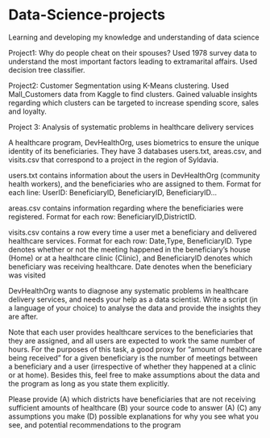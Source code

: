 # Data-Science-projects
Learning and developing my knowledge and understanding of data science

Project1: Why do people cheat on their spouses? Used 1978 survey data to understand the most important factors leading to extramarital affairs. Used decision tree classifier.

Project2: Customer Segmentation using K-Means clustering. Used Mall_Customers data from Kaggle to find clusters. Gained valuable insights regarding which clusters can be targeted to increase spending score, sales and loyalty.

Project 3: Analysis of systematic problems in healthcare delivery services

A healthcare program, DevHealthOrg, uses biometrics to ensure the unique identity of its beneficiaries. They
have 3 databases users.txt, areas.csv, and visits.csv that correspond to a project in the region of
Syldavia.

users.txt contains information about the users in DevHealthOrg (community health workers), and the
beneficiaries who are assigned to them. Format for each line:
UserID: BeneficiaryID, BeneficiaryID, BeneficiaryID...

areas.csv contains information regarding where the beneficiaries were registered. Format for each row:
BeneficiaryID,DistrictID.

visits.csv contains a row every time a user met a beneficiary and delivered healthcare services. Format
for each row: Date,Type, BeneficiaryID. Type denotes whether or not the meeting happened in
the beneficiary’s house (Home) or at a healthcare clinic (Clinic), and BeneficiaryID denotes which
beneficiary was receiving healthcare. Date denotes when the beneficiary was visited

DevHealthOrg wants to diagnose any systematic problems in healthcare delivery services, and needs your help
as a data scientist. Write a script (in a language of your choice) to analyse the data and provide the insights
they are after.

Note that each user provides healthcare services to the beneficiaries that they are assigned, and all users are
expected to work the same number of hours. For the purposes of this task, a good proxy for “amount of
healthcare being received” for a given beneficiary is the number of meetings between a beneficiary and a user
(irrespective of whether they happened at a clinic or at home). Besides this, feel free to make assumptions
about the data and the program as long as you state them explicitly.

Please provide
  (A) which districts have beneficiaries that are not receiving sufficient amounts of healthcare
  (B) your source code to answer (A)
  (C) any assumptions you make
  (D) possible explanations for why you see what you see, and potential recommendations to the program

